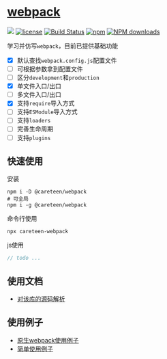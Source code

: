 # [webpack](https://github.com/careteenL/webpack)
[![](https://img.shields.io/badge/Powered%20by-webpack-brightgreen.svg)](https://github.com/careteenL/webpack)
[![license](https://img.shields.io/badge/license-MIT-blue.svg)](https://github.com/careteenL/webpack/blob/master/LICENSE)
[![Build Status](https://travis-ci.org/careteenL/webpack.svg?branch=master)](https://travis-ci.org/careteenL/webpack)
[![npm](https://img.shields.io/badge/npm-0.1.0-orange.svg)](https://www.npmjs.com/package/@careteen/webpack)
[![NPM downloads](http://img.shields.io/npm/dm/@careteen/webpack.svg?style=flat-square)](http://www.npmtrends.com/@careteen/webpack)

学习并仿写`webpack`，目前已提供基础功能

- [x] 默认查找`webpack.config.js`配置文件
- [ ] 可根据参数拿到配置文件
- [ ] 区分`development`和`production`
- [x] 单文件入口/出口
- [ ] 多文件入口/出口
- [x] 支持`require`导入方式
- [ ] 支持`ESModule`导入方式
- [ ] 支持`loaders`
- [ ] 完善生命周期
- [ ] 支持`plugins`

## 快速使用

安装
```shell
npm i -D @careteen/webpack
# 可全局
npm i -g @careteen/webpack
```

命令行使用
```shell
npx careteen-webpack
```

js使用
```js
// todo ...
```

## 使用文档

- [对该库的源码解析](xxx)

## 使用例子

- [原生webpack使用例子](./examples/primary-simple)
- [简单使用例子](./examples/my-simple)